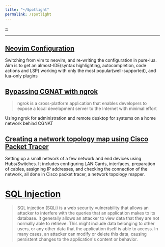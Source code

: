 ```yaml
---
title: "~/Spotlight"
permalink: /spotlight
---
```


**[~](README.md)**

---

## [Neovim Configuration](src/pages/neovim.md)

Switching from vim to neovim, and re-writing the configuration in pure-lua. Aim is to get an almost-IDE(syntax highlighting, autocompletion, code actions and LSP) working with only the most popular(well-supported), and lua-only plugins


## [Bypassing CGNAT with ngrok](src/pages/ngrok.md)

> ngrok is a cross-platform application that enables developers to expose a local development server to the Internet with minimal effort

Using ngrok for administration and remote desktop for systems on a home network behind CGNAT


## [Creating a network topology map using Cisco Packet Tracer](src/security/NetworkSecurity/topologymap)

Setting up a small network of a few network and end devices using Hubs/Switches. It includes configuring LAN Cards, interfaces, preparation of cables, assigning IP addresses, and checking the connection of the network, all done in Cisco packet tracer, a network topology mapper.


# [SQL Injection](src/security/AppSec/OWASP10/injection.md)

> SQL injection (SQLi) is a web security vulnerability that allows an attacker to interfere with the queries that an application makes to its database. It generally allows an attacker to view data that they are not normally able to retrieve. This might include data belonging to other users, or any other data that the application itself is able to access. In many cases, an attacker can modify or delete this data, causing persistent changes to the application's content or behavior.
